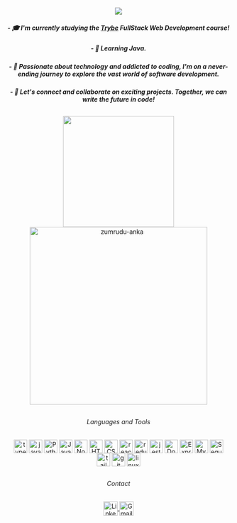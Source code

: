 <h1 align="center">
  <a href="https://git.io/typing-svg">
    <img src="https://readme-typing-svg.herokuapp.com/?lines=Hello+World!;+Happy+to+see+you+here+!!;+I+am+Lucas+Matos!;&center=true&size=15">
  </a>

<h5 align="center"> - 🎓 I'm currently studying the <a href="https://www.betrybe.com/"><i>Trybe</i></a> FullStack Web Development course!</h5>
<h5 align="center"> - 🧠 Learning Java. </h5>
<h5 align="center"> - 🚀 Passionate about technology and addicted to coding, I'm on a never-ending journey to explore the vast world of software development. </h5>
<h5 align="center"> - 🔗 Let's connect and collaborate on exciting projects. Together, we can write the future in code! </h5>

##

<div align=center>
  <a href="https://github.com/anuraghazra/github-readme-stats">
    <img width=250 align="center" src="https://github-readme-stats.vercel.app/api/top-langs/?username=lucaslmatos&count_private=true&hide=c%23,powershell,Mathematica,Ruby,Objective-C,Objective-C%2b%2b,Cuda&title_color=61dafb&text_color=ffffff&icon_color=61dafb&bg_color=20232a&langs_count=8&layout=compact&border_color=61dafb&hide_border=true" />
    <a href="https://github.com/denvercoder1/github-readme-streak-stats" title="Go to Source">
    <img align="center" width=400 src="https://github-readme-streak-stats.herokuapp.com/?user=lucaslmatos&count_private=true&theme=react&border=61dafb&hide_border=true" alt="zumrudu-anka" />
  </a>
</div>

##

<div align="center">
  <h6 align="center">Languages and Tools</h6>         
    <img align="center" alt="typescript" width="30" src="https://skillicons.dev/icons?i=ts" />
    <img align="center" alt="javascript" width="30" src="https://skillicons.dev/icons?i=js" />
    <img align="center" alt="Python" width="30" src="https://skillicons.dev/icons?i=py" />
    <img align="center" alt="Java" width="30" src="https://skillicons.dev/icons?i=java" />
    <img align="center" alt="Node.js" width="30" src="https://skillicons.dev/icons?i=nodejs" />
    <img align="center" alt="HTML" width="30" src="https://skillicons.dev/icons?i=html" />
    <img align="center" alt="CSS" width="30" src="https://skillicons.dev/icons?i=css" />
    <img align="center" alt="react" width="30" src="https://skillicons.dev/icons?i=react" />
    <img align="center" alt="redux" width="30" src="https://skillicons.dev/icons?i=redux" />
    <img align="center" alt="jest" width="30" src="https://skillicons.dev/icons?i=jest" />
    <img align="center" alt="Docker" width="30" src="https://skillicons.dev/icons?i=docker" />
    <img align="center" alt="Express" width="30" src="https://skillicons.dev/icons?i=express" />
    <img align="center" alt="MySQL" width="30" src="https://skillicons.dev/icons?i=mysql" />
    <img align="center" alt="Sequelize" width="30" src="https://skillicons.dev/icons?i=sequelize" />
    <img align="center" alt="tailwind" width="30" src="https://skillicons.dev/icons?i=tailwind" />
    <img align="center" alt="git" width="30" src="https://skillicons.dev/icons?i=git" />
    <img align="center" alt="linux" width="30" src="https://skillicons.dev/icons?i=linux" />
</div>

##

<div align="center">
  <h6 align="center">Contact</h6>
  <a href="https://www.linkedin.com/in/lucas-l-matos/" target="_blank">
    <img align="center" alt="Linkedin" height="32" src="https://img.shields.io/static/v1?message=LinkedIn&logo=linkedin&label=&color=282A36&logoColor=61dafb&labelColor=&style=for-the-badge" />
  </a>
  <a href="mailto:lucaslmatos18@gmail.com" target="_blank">
    <img align="center" alt="Gmail" height="32" src="https://img.shields.io/static/v1?message=Gmail&logo=gmail&label=&color=282A36&logoColor=61dafb&labelColor=&style=for-the-badge" />
  </a>
</div>
<!--
**lucaslmatos/lucaslmatos** is a ✨ _special_ ✨ repository because its `README.md` (this file) appears on your GitHub profile.

Here are some ideas to get you started:

- 🔭 I’m currently working on ...
- 🌱 I’m currently learning ...
- 👯 I’m looking to collaborate on ...
- 🤔 I’m looking for help with ...
- 💬 Ask me about ...
- 📫 How to reach me: ...
- 😄 Pronouns: ...
- ⚡ Fun fact: ...
-->

